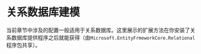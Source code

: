 # 关系数据库建模

当前章节中涉及的配置一般适用于关系数据库。这里展示的扩展方法在你安装了关系数据库提供程序之后就能获得（由`Microsoft.EntityFrmeworkCore.Relational` 程序包共享）。